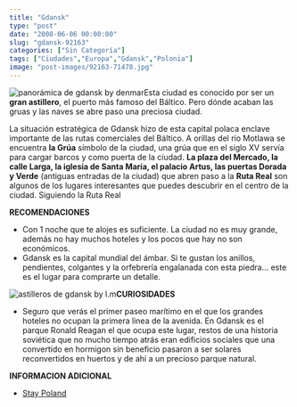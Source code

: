 ```yaml
---
title: "Gdansk"
type: "post"
date: "2008-06-06 00:00:00"
slug: "gdansk-92163"
categories: ["Sin Categoría"]
tags: ["Ciudades","Europa","Gdansk","Polonia"]
image: "post-images/92163-71478.jpg"
---
```


![panorámica de gdansk by denmar](post-images/92163-71478.jpg "panorámica de gdansk by denmar")Esta ciudad es conocido por ser un **gran astillero**, el puerto más famoso del Báltico. Pero dónde acaban las gruas y las naves se abre paso una preciosa ciudad.

La situación estratégica de Gdansk hizo de esta capital polaca enclave importante de las rutas comerciales del Báltico. A orillas del río Motlawa se encuentra **la Grúa** símbolo de la ciudad, una grúa que en el siglo XV servía para cargar barcos y como puerta de la ciudad. **La plaza del Mercado, la calle Larga, la iglesia de Santa María, el palacio Artus, las puertas Dorada y Verde** (antiguas entradas de la ciudad) que abren paso a la **Ruta Real** son algunos de los lugares interesantes que puedes descubrir en el centro de la ciudad. Siguiendo la Ruta Real

**RECOMENDACIONES**

- Con 1 noche que te alojes es suficiente. La ciudad no es muy grande, además no hay muchos hoteles y los pocos que hay no son económicos.
- Gdansk es la capital mundial del ámbar. Si te gustan los anillos, pendientes, colgantes y la orfebrería engalanada con esta piedra... este es el lugar para comprarte un detalle.

![astilleros de gdansk by l.m](post-images/92163-71477.jpg "astilleros de gdansk by l.m")**CURIOSIDADES**

- Seguro que verás el primer paseo marítimo en el que los grandes hoteles no ocupan la primera linea de la avenida. En Gdansk es el parque Ronald Reagan el que ocupa este lugar, restos de una historia soviética que no mucho tiempo atrás eran edificios sociales que una convertido en hormigon sin beneficio pasaron a ser solares reconvertidos en huertos y de ahí a un precioso parque natural.

**INFORMACION ADICIONAL**

- [Stay Poland](http://www.staypoland.com/index_es.aspx)